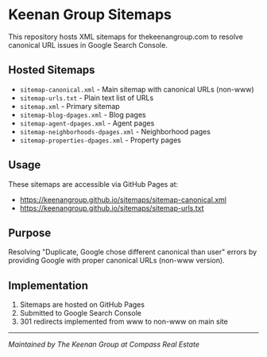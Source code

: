# Keenan Group Sitemaps

This repository hosts XML sitemaps for thekeenangroup.com to resolve canonical URL issues in Google Search Console.

## Hosted Sitemaps

- `sitemap-canonical.xml` - Main sitemap with canonical URLs (non-www)
- `sitemap-urls.txt` - Plain text list of URLs
- `sitemap.xml` - Primary sitemap
- `sitemap-blog-dpages.xml` - Blog pages
- `sitemap-agent-dpages.xml` - Agent pages
- `sitemap-neighborhoods-dpages.xml` - Neighborhood pages
- `sitemap-properties-dpages.xml` - Property pages

## Usage

These sitemaps are accessible via GitHub Pages at:
- https://keenangroup.github.io/sitemaps/sitemap-canonical.xml
- https://keenangroup.github.io/sitemaps/sitemap-urls.txt

## Purpose

Resolving "Duplicate, Google chose different canonical than user" errors by providing Google with proper canonical URLs (non-www version).

## Implementation

1. Sitemaps are hosted on GitHub Pages
2. Submitted to Google Search Console
3. 301 redirects implemented from www to non-www on main site

---
*Maintained by The Keenan Group at Compass Real Estate*